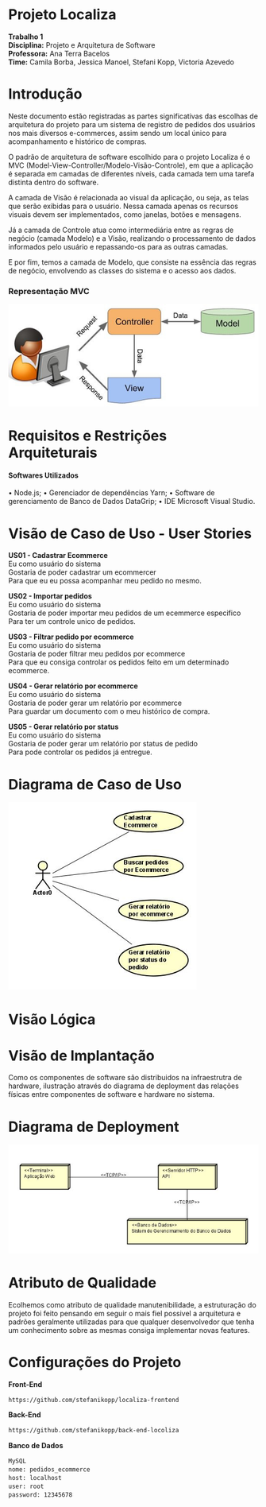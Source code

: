 # Projeto Localiza 
<b>Trabalho 1</b> <br>
<b>Disciplina:</b> Projeto e Arquitetura de Software <br>
<b>Professora:</b> Ana Terra Bacelos <br>
<b>Time:</b> Camila Borba, Jessica Manoel, Stefani Kopp, Victoria Azevedo

# Introdução
Neste documento estão registradas as partes significativas das escolhas de arquitetura do projeto para um sistema de registro de pedidos dos usuários nos mais diversos e-commerces, assim sendo um local único para acompanhamento e histórico de compras.

O padrão de arquitetura de software escolhido para o projeto Localiza é o MVC (Model-View-Controller/Modelo-Visão-Controle), em que a aplicação é separada em camadas de diferentes níveis, cada camada tem uma tarefa distinta dentro do software.

A camada de Visão é relacionada ao visual da aplicação, ou seja, as telas que serão exibidas para o usuário. Nessa camada apenas os recursos visuais devem ser implementados, como janelas, botões e mensagens. 

Já a camada de Controle atua como intermediária entre as regras de negócio (camada Modelo) e a Visão, realizando o processamento de dados informados pelo usuário e repassando-os para as outras camadas. 

E por fim, temos a camada de Modelo, que consiste na essência das regras de negócio, envolvendo as classes do sistema e o acesso aos dados. 

<h3> Representação MVC </h3>

![Alt Text](https://github.com/stefanikopp/localiza/blob/main/representacao_MVC.jpeg)


# Requisitos e Restrições Arquiteturais
<h4>Softwares Utilizados</h4>

•	Node.js;
•	Gerenciador de dependências Yarn;
•	Software de gerenciamento de Banco de Dados DataGrip;
•	IDE Microsoft Visual Studio.


# Visão de Caso de Uso - User Stories

<b>US01 - Cadastrar Ecommerce</b><br>
     Eu como usuário do sistema <br>
     Gostaria de poder cadastrar um ecommercer<br>
     Para que eu eu possa acompanhar meu pedido no mesmo.
     
<b>US02 - Importar pedidos</b><br>
     Eu como usuário do sistema <br>
     Gostaria de poder importar meu pedidos de um ecemmerce especifico <br>
     Para ter um controle unico de pedidos.
     
<b>US03 - Filtrar pedido por ecommerce</b><br>
     Eu como usuário do sistema <br>
     Gostaria de poder filtrar meu pedidos por ecommerce<br>
     Para que eu consiga controlar os pedidos feito em um determinado ecommerce.
     
<b>US04 - Gerar relatório por ecommerce</b><br>
     Eu como usuário do sistema<br>
     Gostaria de poder gerar um relatório por ecommerce<br>
     Para guardar um documento com o meu histórico de compra.
     
<b>US05 - Gerar relatório por status</b><br>
     Eu como usuário do sistema<br>
     Gostaria de poder gerar um relatório por status de pedido<br>
     Para pode controlar os pedidos já entregue.
     
# Diagrama de Caso de Uso

![Alt Text](https://github.com/stefanikopp/localiza/blob/main/diagrama_caso_de_uso.JPG)

# Visão Lógica

# Visão de Implantação
Como os componentes de software são distribuidos na infraestrutra de hardware, ilustração através do diagrama de deployment das relações físicas entre componentes de software e hardware no sistema.

# Diagrama de Deployment

![Alt Text](https://github.com/stefanikopp/localiza/blob/main/diagrama_deployment.JPG)

# Atributo de Qualidade

Ecolhemos como atributo de qualidade manutenibilidade, a estruturação do projeto foi feito pensando em seguir o mais fiel possivel a arquitetura e padrões geralmente
utilizadas para que qualquer desenvolvedor que tenha um conhecimento sobre as mesmas consiga implementar novas features.

# Configurações do Projeto

<b>Front-End</b><br>
```bash
https://github.com/stefanikopp/localiza-frontend
```

<b>Back-End</b><br>
```bash
https://github.com/stefanikopp/back-end-locoliza
```

<b>Banco de Dados</b><br>
```bash
MySQL
nome: pedidos_ecommerce
host: localhost
user: root
password: 12345678
```
